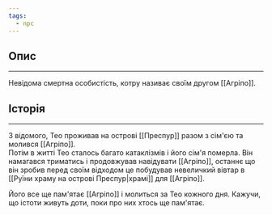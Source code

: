 ```yaml
---
tags:
  - npc
---
```

## Опис
---
Невідома смертна особистість, котру називає своїм другом [[Агріпо]].

## Історія
---
З відомого, Тео проживав на острові [[Преспур]] разом з сім'єю та молився [[Агріпо]].  
Потім в житті Тео сталось багато катаклізмів і його сім'я померла. Він намагався триматись і продовжував навідувати [[Агріпо]], останнє що він зробив перед своїм відходом це побудував невеличкий вівтар в [[Руїни храму на острові Преспур|храмі]] для [[Агріпо]].  

Його все ще пам'ятає [[Агріпо]] і молиться за Тео кожного дня. Кажучи, що істоти живуть доти, поки про них хтось ще пам'ятає.